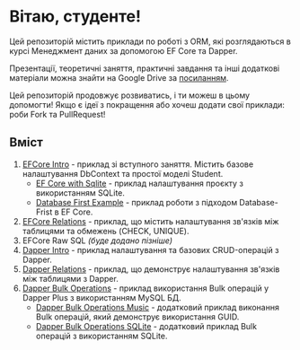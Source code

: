 # Вітаю, студенте!

Цей репозиторій містить приклади по роботі з ORM, які розглядаються в курсі Менеджмент даних за допомогою EF Core та Dapper.

Презентації, теоретичні заняття, практичні завдання та інші додаткові матеріали можна знайти на Google Drive за [посиланням](https://drive.google.com/drive/folders/1a4zgVV6PvL7jpD_ZfuzYA4ukD5MgHvXO?usp=drive_link).

Цей репозиторій продовжує розвиватись, і ти можеш в цьому допомогти! Якщо є ідеї з покращення або хочеш додати свої приклади: роби Fork та PullRequest!

## Вміст
1. [EFCore Intro](https://github.com/bekker-volodymyr/DataManagment/tree/master/EFCoreIntro) - приклад зі вступного заняття. Містить базове налаштування DbContext та простої моделі Student.
   - [EF Core with Sqlite](https://github.com/bekker-volodymyr/DataManagment/tree/master/EFCoreWithSqlite) - приклад налаштування проєкту з використанням SQLite.
   - [Database First Example](https://github.com/bekker-volodymyr/DataManagment/tree/master/DatabaseFirstExample) - приклад роботи з підходом Database-Frist в EF Core.
2. [EFCore Relations](https://github.com/bekker-volodymyr/DataManagment/tree/master/EFCoreRelations) - приклад, що містить налаштування зв'язків між таблицями та обмежень (CHECK, UNIQUE).
3. EFCore Raw SQL _(буде додано пізніше)_
4. [Dapper Intro](https://github.com/bekker-volodymyr/DataManagment/tree/master/DapperIntro) - приклад налаштування та базових CRUD-операцій з Dapper.
5. [Dapper Relations](https://github.com/bekker-volodymyr/DataManagment/tree/master/DapperRelations) - приклад, що демонструє налаштування зв'язків між таблицями з Dapper.
6. [Dapper Bulk Operations](https://github.com/bekker-volodymyr/DataManagment/tree/master/DapperBulkOperations) - приклад використання Bulk операцій у Dapper Plus з використанням MySQL БД.
   - [Dapper Bulk Operations Music](https://github.com/bekker-volodymyr/DataManagment/tree/master/DapperBulkOperationsMusic) - додатковий приклад виконання Bulk операцій, який демонструє використання GUID.
   - [Dapper Bulk Operations SQLite](https://github.com/bekker-volodymyr/DataManagment/tree/master/DapperBulkOperationsSQLite) - додатковий приклад Bulk операцій з використанням SQLite.

